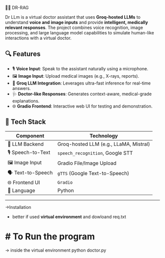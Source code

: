 🧑‍⚕️ DR-RAG

Dr LLm is a virtual doctor assistant that uses **Groq-hosted LLMs** to understand **voice and image inputs** and provide **intelligent, medically relevant responses**. The project combines voice recognition, image processing, and large language model capabilities to simulate human-like interactions with a virtual doctor.

## 🔍 Features

- 🎙️ **Voice Input**: Speak to the assistant naturally using a microphone.
- 🖼️ **Image Input**: Upload medical images (e.g., X-rays, reports).
- 🧠 **Groq LLM Integration**: Leverages ultra-fast inference for real-time answers.
- 🩺 **Doctor-like Responses**: Generates context-aware, medical-grade explanations.
- 🌐 **Gradio Frontend**: Interactive web UI for testing and demonstration.


## 🚀 Tech Stack

| Component             | Technology                     |
|----------------------|--------------------------------|
| 🧠 LLM Backend        | Groq-hosted LLM (e.g., LLaMA, Mistral) |
| 🎙️ Speech-to-Text     | `speech_recognition`, Google STT |
| 🖼️ Image Input         | Gradio File/Image Upload       |
| 🗣️ Text-to-Speech      | `gTTS` (Google Text-to-Speech) |
| 🌐 Frontend UI         | `Gradio`                       |
| 🐍 Language            | Python                         |

---

->Installation
* better if used **virtual environment**
and dowloand req.txt
# # To Run the program 
-> inside the virtual environment
python doctor.py 



